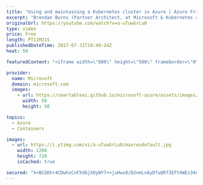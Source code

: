 ```yaml
---
title: "Using and maintaining a Kubernetes cluster in Azure | Azure Friday"
excerpt: "Brendan Burns (Partner Architect, at Microsoft & Kubernetes co-founder) returns to Azure Friday to chat with Scott Hanselman about using and maintaining a Kubernetes cluster in Azure Container Service (currently in Preview) using the Kubernetes command line tool (kubectl). Learn how to harness the public"
originalUrl: https://youtube.com/watch?v=a-uTuwGrLu0
type: video
price: Free
length: PT11M21S
publishedDateTime: 2017-07-31T19:49:24Z
heat: 50

featuredContent: "<iframe width=\"800\" height=\"500\" frameborder=\"0\" src=\"https://www.youtube.com/embed/a-uTuwGrLu0\" allow=\"accelerometer; autoplay; encrypted-media; gyroscope; picture-in-picture\" allowfullscreen></iframe>"

provider:
  name: Microsoft
  domain: microsoft.com
  images:
    - url: https://smartableai.github.io/microsoft-azure/assets/images/organizations/microsoft.com-50x50.jpg
      width: 50
      height: 50

topics:
  - Azure
  - Containers

images:
  - url: https://i.ytimg.com/vi/a-uTuwGrLu0/maxresdefault.jpg
    width: 1280
    height: 720
    isCached: true

secured: "k+BCGKhr4CDwhzCnFXd6jXOyWY7++juHws8/D2nmLnAyDfuQRf3EFtXWEz34q/Is1zTHB0jqOmrJ9LVT4ocnyhyHWrVH70sZWVfW+0uc/rdWMHCD0Bp/U1GT3MK+Bq9/CPpWG+S6pVLJXaE0MmLqJtVeox5pOVhaE/8mNbwavQJuMyHKzj4vgiG/LZ/3A0IhMFKZrLvoOxOZkh7DtIVUDTXhXFie6D5t7TbpY0Z5gBIXC6EsrzNBfio6W3rbi/alyeaWbAS3TaNQsshG6f85z/67ZDEzMCJEvabLlW8X7dGAxRI9zTod2IGpwVN2ZBpHny6SVwJakOShfV8R9csMiBK647HqmnKd78cOTU/Vu1zXNHrvdKV1WPKW7/lZkMHuk7kvoJdolJig1vtgwASZYzBosXhimeAfM/gKdpQcugA=;+DOOX/20qBBYrDDswcsQxw=="
---
```



